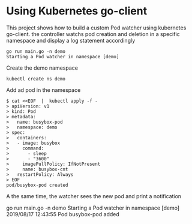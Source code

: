 
# Using Kubernetes go-client 

This project shows how to build a custom Pod watcher using kubernetes go-client.
the controller watchs pod creation and deletion in a specific namespace and display a log statement accordingly

````
go run main.go -n demo
Starting a Pod watcher in namespace [demo]
````


Create the demo namespace 
````
kubectl create ns demo
````

Add ad pod in the namespace 
````
$ cat <<EOF  |  kubectl apply -f -
> apiVersion: v1
> kind: Pod
> metadata:
>   name: busybox-pod
>   namespace: demo
> spec:
>   containers:
>   - image: busybox
>     command:
>       - sleep
>       - "3600"
>     imagePullPolicy: IfNotPresent
>     name: busybox-cnt
>   restartPolicy: Always
> EOF
pod/busybox-pod created
````

A the same time, the watcher sees the new pod and print a notification  

go run main.go -n demo
Starting a Pod watcher in namespace [demo]
2019/08/17 12:43:55  Pod busybox-pod added 
````

